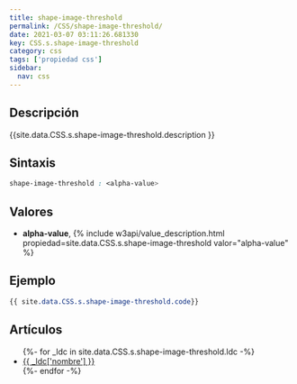```yaml
---
title: shape-image-threshold
permalink: /CSS/shape-image-threshold/
date: 2021-03-07 03:11:26.681330
key: CSS.s.shape-image-threshold
category: css
tags: ['propiedad css']
sidebar: 
  nav: css
---
```


## Descripción
{{site.data.CSS.s.shape-image-threshold.description }}

## Sintaxis
~~~css
shape-image-threshold : <alpha-value>
~~~

## Valores
* **alpha-value**,  {% include w3api/value_description.html propiedad=site.data.CSS.s.shape-image-threshold valor="alpha-value" %}

## Ejemplo
~~~css
{{ site.data.CSS.s.shape-image-threshold.code}}
~~~

## Artículos
<ul>
{%- for _ldc in site.data.CSS.s.shape-image-threshold.ldc -%}
   <li>
       <a href="{{_ldc['url'] }}">{{ _ldc['nombre'] }}</a>
   </li>
{%- endfor -%}
</ul>
